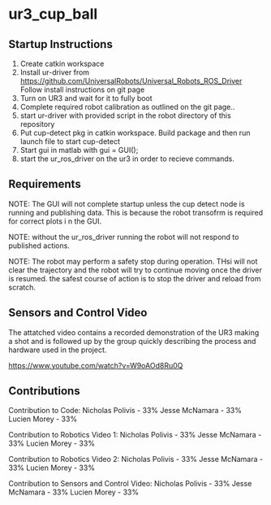 # ur3_cup_ball

## Startup Instructions

1. Create catkin workspace
2. Install ur-driver from https://github.com/UniversalRobots/Universal_Robots_ROS_Driver
   Follow install instructions on git page
3. Turn on UR3 and wait for it to fully boot
4. Complete required robot calibration as outlined on the git page..
5. start ur-driver with provided script in the robot directory of this repository
6. Put cup-detect pkg in catkin workspace. Build package and then run launch file to start cup-detect
7. Start gui in matlab with gui = GUI();
8. start the ur_ros_driver on the ur3 in order to recieve commands.

## Requirements
 
NOTE: The GUI will not complete startup unless the cup detect node is running and publishing data. This is because the robot transofrm is required for correct plots i n the GUI.

NOTE: without the ur_ros_driver running the robot will not respond to published actions.

NOTE: The robot may perform a safety stop during operation. THsi will not clear the trajectory and the robot will try to continue moving once the driver is resumed. the safest course of action is to stop the driver and reload from scratch.

## Sensors and Control Video

The attatched video contains a recorded demonstration of the UR3 making a shot and is followed up by the group quickly describing the process and hardware used in the project.

https://www.youtube.com/watch?v=W9oAOd8Ru0Q

## Contributions

Contribution to Code:
Nicholas Polivis - 33%
Jesse McNamara - 33%
Lucien Morey - 33%

Contribution to Robotics Video 1:
Nicholas Polivis - 33%
Jesse McNamara - 33%
Lucien Morey - 33%

Contribution to Robotics Video 2:
Nicholas Polivis - 33%
Jesse McNamara - 33%
Lucien Morey - 33%

Contribution to Sensors and Control Video:
Nicholas Polivis - 33%
Jesse McNamara - 33%
Lucien Morey - 33%